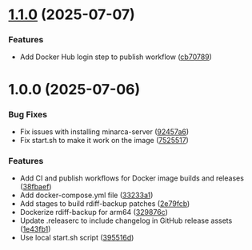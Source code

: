# [1.1.0](https://github.com/JoaoPPCastelo/minarca-server-arm64/compare/v1.0.0...v1.1.0) (2025-07-07)


### Features

* Add Docker Hub login step to publish workflow ([cb70789](https://github.com/JoaoPPCastelo/minarca-server-arm64/commit/cb70789060978bc5c9c20420dd6e6c1252892b42))

# 1.0.0 (2025-07-06)


### Bug Fixes

* Fix issues with installing minarca-server ([92457a6](https://github.com/JoaoPPCastelo/minarca-server-arm64/commit/92457a68fbc524cae9f93ba08a86a3a2f28099e0))
* Fix start.sh to make it work on the image ([7525517](https://github.com/JoaoPPCastelo/minarca-server-arm64/commit/7525517d6977b33ba772de1885108355ddefece4))


### Features

* Add CI and publish workflows for Docker image builds and releases ([38fbaef](https://github.com/JoaoPPCastelo/minarca-server-arm64/commit/38fbaef6b944ec68434e36828c359ff5dbfa4727))
* Add docker-compose.yml file ([33233a1](https://github.com/JoaoPPCastelo/minarca-server-arm64/commit/33233a10cb63ed9fa05dbd5dc0e2575fab046d91))
* Add stages to build rdiff-backup patches ([2e79fcb](https://github.com/JoaoPPCastelo/minarca-server-arm64/commit/2e79fcb937ea22174a78bf075a869a60e0a0ecb3))
* Dockerize rdiff-backup for arm64 ([329876c](https://github.com/JoaoPPCastelo/minarca-server-arm64/commit/329876c6a0d867ec61313ed6c0c113b7b28cd6ad))
* Update .releaserc to include changelog in GitHub release assets ([1e43fb1](https://github.com/JoaoPPCastelo/minarca-server-arm64/commit/1e43fb1bcb16f2ee95ce02f0bd609246718dfd2e))
* Use local start.sh script ([395516d](https://github.com/JoaoPPCastelo/minarca-server-arm64/commit/395516de3c228dd1b69df54c9720a9a5d27095cc))
